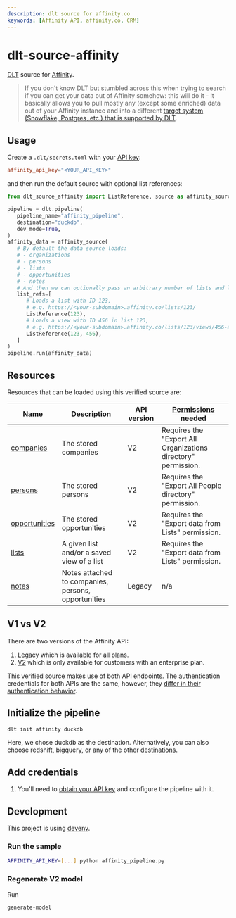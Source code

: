 ```yaml
---
description: dlt source for affinity.co
keywords: [Affinity API, affinity.co, CRM]
---
```


# dlt-source-affinity

[DLT](htps://www.github.com/dlt-hub/dlt) source for [Affinity](https://www.affinity.co/).

> If you don't know DLT but stumbled across this when trying to search if you can
> get your data out of Affinity somehow: this will do it - it basically allows
> you to pull mostly any (except some enriched) data out of your Affinity instance
> and into a different [target system (Snowflake, Postgres, etc.) that is supported
> by DLT](https://dlthub.com/docs/dlt-ecosystem/destinations/).

## Usage

Create a `.dlt/secrets.toml` with your [API key](https://support.affinity.co/s/article/How-to-obtain-your-Affinity-API-key):

```toml
affinity_api_key="<YOUR_API_KEY>"
```

and then run the default source with optional list references:

```py
from dlt_source_affinity import ListReference, source as affinity_source

pipeline = dlt.pipeline(
   pipeline_name="affinity_pipeline",
   destination="duckdb",
   dev_mode=True,
)
affinity_data = affinity_source(
   # By default the data source loads:
   # - organizations
   # - persons
   # - lists
   # - opportunities
   # - notes
   # And then we can optionally pass an arbitrary number of lists and list views:
   list_refs=[
      # Loads a list with ID 123,
      # e.g. https://<your-subdomain>.affinity.co/lists/123/
      ListReference(123),
      # Loads a view with ID 456 in list 123,
      # e.g. https://<your-subdomain>.affinity.co/lists/123/views/456-all-organizations
      ListReference(123, 456),
   ]
)
pipeline.run(affinity_data)
```

## Resources

Resources that can be loaded using this verified source are:

| Name                                                              | Description                                         | API version | [Permissions](https://developer.affinity.co/#section/Getting-Started/Permissions) needed |
| -- | -- | -- | -- |
| [companies](https://developer.affinity.co/#tag/companies)         | The stored companies                                | V2          | Requires the "Export All Organizations directory" permission.                            |
| [persons](https://developer.affinity.co/#tag/persons)             | The stored persons                                  | V2          | Requires the "Export All People directory" permission.                                   |
| [opportunities](https://developer.affinity.co/#tag/opportunities) | The stored opportunities                            | V2          | Requires the "Export data from Lists" permission.                                        |
| [lists](https://developer.affinity.co/#tag/lists)                 | A given list and/or a saved view of a list          | V2          | Requires the "Export data from Lists" permission.                                        |
| [notes](https://api-docs.affinity.co/#notes)                      | Notes attached to companies, persons, opportunities | Legacy      | n/a                                                                                      |

## V1 vs V2

There are two versions of the Affinity API:

1. [Legacy](https://api-docs.affinity.co/) which is available for all plans.
2. [V2](https://developer.affinity.co/) which is only available for customers
   with an enterprise plan.

This verified source makes use of both API endpoints.
The authentication credentials for both APIs are the same, however,
they [differ in their authentication behavior](https://support.affinity.co/s/article/How-to-obtain-your-Affinity-API-key#h_01HMF147N699N2V6A9KPFMSBR6).

## Initialize the pipeline

```bash
dlt init affinity duckdb
```

Here, we chose duckdb as the destination. Alternatively, you can also choose redshift,
bigquery, or any of the other [destinations](https://dlthub.com/docs/dlt-ecosystem/destinations/).

## Add credentials

1. You'll need to [obtain your API key](https://support.affinity.co/s/article/How-to-obtain-your-Affinity-API-key)
   and configure the pipeline with it.

## Development

This project is using [devenv](https://devenv.sh/).

### Run the sample

```sh
AFFINITY_API_KEY=[...] python affinity_pipeline.py
```

### Regenerate V2 model

Run

```sh
generate-model
```
